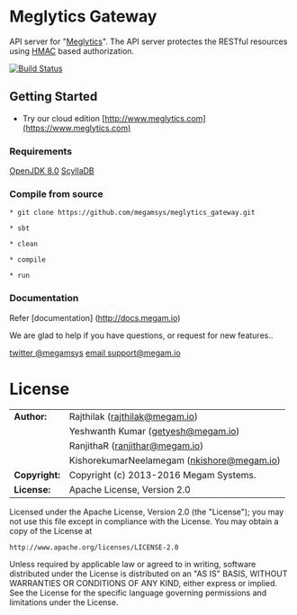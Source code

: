 Meglytics Gateway
================

API server for "[Meglytics](https://www.meglytics.com)". The API server protectes the RESTful resources using [HMAC](http://www.ietf.org/rfc/rfc2104.txt) based authorization.

[![Build Status](https://travis-ci.org/megamsys/meglytics_gateway.png)](https://travis-ci.org/megamsys/meglytics_gateway)

## Getting Started

* Try our cloud  edition [http://www.meglytics.com](https://www.meglytics.com)


### Requirements

>
[OpenJDK 8.0](http://openjdk.java.net/install/index.html)
[ScyllaDB ](http://sclylladb.com)


### Compile from source

```
* git clone https://github.com/megamsys/meglytics_gateway.git

* sbt

* clean

* compile

* run

```


### Documentation

Refer [documentation] (http://docs.megam.io)



We are glad to help if you have questions, or request for new features..

[twitter @megamsys](http://twitter.com/megamsys) [email support@megam.io](<support@megam.io>)


# License

|                      |                                          |
|:---------------------|:-----------------------------------------|
| **Author:**          | Rajthilak (<rajthilak@megam.io>)
|	    	       	       | Yeshwanth Kumar (<getyesh@megam.io>)
|                      | RanjithaR (<ranjithar@megam.io>)  
|		       	           | KishorekumarNeelamegam (<nkishore@megam.io>)
| **Copyright:**       | Copyright (c) 2013-2016 Megam Systems.
| **License:**         | Apache License, Version 2.0

Licensed under the Apache License, Version 2.0 (the "License");
you may not use this file except in compliance with the License.
You may obtain a copy of the License at

    http://www.apache.org/licenses/LICENSE-2.0

Unless required by applicable law or agreed to in writing, software
distributed under the License is distributed on an "AS IS" BASIS,
WITHOUT WARRANTIES OR CONDITIONS OF ANY KIND, either express or implied.
See the License for the specific language governing permissions and
limitations under the License.
